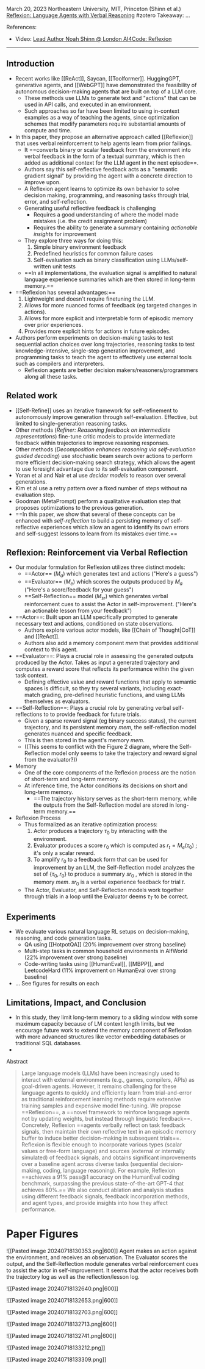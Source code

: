 March 20, 2023
Northeastern University, MIT, Princeton (Shinn et al.)
[Reflexion: Language Agents with Verbal Reasoning](https://arxiv.org/abs/2303.11366)
#zotero 
Takeaway: ...

References:
- Video: [Lead Author Noah Shinn @ London AI4Code: Reflexion](https://www.youtube.com/watch?v=kKNx64AmzwU)

---

## Introduction
- Recent works like [[ReAct]], Saycan, [[Toolformer]]. HuggingGPT, generative agents, and [[WebGPT]] have demonstrated the feasibility of autonomous decision-making agents that are built on top of a LLM core.
	- These methods use LLMs to generate text and "actions" that can be used in API calls, and executed in an environment.
	- Such approaches so far have been limited to using in-context examples as a way of teaching the agents, since optimization schemes that modify parameters require substantial amounts of compute and time.
- In this paper, they propose an alternative approach called [[Reflexion]] that uses verbal reinforcement to help agents learn from prior failings. 
	- It ==converts binary or scalar feedback from the environment into verbal feedback in the form of a textual summary, which is then added as additional context for the LLM agent in the next episode==.
	- Authors say this self-reflective feedback acts as a "semantic gradient signal" by providing the agent with a concrete direction to improve upon.
	- A Reflexion agent learns to optimize its own behavior to solve decision making, programming, and reasoning tasks through trial, error, and self-reflection.
	- Generating useful reflective feedback is challenging
		- Requires a good understanding of where the model made mistakes (i.e. the credit assignment problem)
		- Requires the ability to generate a summary containing *actionable insights* for improvement
	- They explore three ways for doing this:
		1. Simple binary environment feedback
		2. Predefined heuristics for common failure cases
		3. Self-evaluation such as binary classification using LLMs/self-written unit tests
	- ==In all implementations, the evaluation signal is amplified to natural language experience summaries which are then stored in long-term memory.==
- ==Reflexion has several advantages:==
	1. Lightweight and doesn't require finetuning the LLM.
	2. Allows for more nuanced forms of feedback (eg targeted changes in actions).
	3. Allows for more explicit and interpretable form of episodic memory over prior experiences.
	4. Provides more explicit hints for actions in future episodes.
- Authors perform experiments on decision-making tasks to test sequential action choices over long trajectories, reasoning tasks to test knowledge-intensive, single-step generation improvement, and programming tasks to teach the agent to effectively use external tools such as compilers and interpreters.
	- Reflexion agents are better decision makers/reasoners/programmers along all these tasks.



## Related work
- [[Self-Refine]] uses an iterative framework for self-refinement to autonomously improve generation through self-evaluation. Effective, but limited to single-generation reasoning tasks.
- Other methods (*Refiner: Reasoning feedback on intermediate representations*) fine-tune critic models to provide intermediate feedback within trajectories to improve reasoning responses.
- Other methods (*Decomposition enhances reasoning via self-evaluation guided decoding*) use stochastic beam search over actions to perform more efficient decision-making search strategy, which allows the agent to use foresight advantage due to its self-evaluation component.
- Yoran et al and Nair et al use *decider models* to reason over several generations.
- Kim et al use a retry pattern over a fixed number of steps without na evaluation step.
- Goodman (MetaPrompt) perform a qualitative evaluation step that proposes optimizations to the previous generation.
- ==In this paper, we show that several of these concepts can be enhanced with *self-reflection* to build a persisting memory of self-reflective experiences which allow an agent to identify its own errors and self-suggest lessons to learn from its mistakes over time.==


## Reflexion: Reinforcement via Verbal Reflection
- Our modular formulation for Reflexion utilizes three distinct models:
	- ==Actor== ($M_a$) which generates text and actions ("Here's a guess")
	- ==Evaluator== ($M_e$) which scores the outputs produced by $M_a$ ("Here's a score/feedback for your guess")
	- ==Self-Reflection== model ($M_{sr}$) which generates verbal reinforcement cues to assist the Actor in self-improvement. ("Here's an actionable lesson from your feedback")
- ==Actor==: Built upon an LLM specifically prompted to generate necessary text and actions, conditioned on state observations.
	- Authors explore various actor models, like [[Chain of Thought|CoT]] and [[ReAct]]. 
	- Authors also add a memory component *mem* that provides additional context to this agent. 
- ==Evaluator==: Plays a crucial role in assessing the generated outputs produced by the Actor. Takes as input a generated trajectory and computes a reward score that reflects its performance within the given task context. 
	- Defining effective value and reward functions that apply to semantic spaces is difficult, so they try several variants, including exact-match grading, pre-defined heuristic functions, and using LLMs themselves as evaluators.
- ==Self-Reflection==: Plays a crucial role by generating verbal self-reflections to to provide feedback for future trials.
	- Given a sparse reward signal (eg binary success status), the current trajectory, and its persistent memory *mem*, the self-reflection model generates nuanced and specific feedback. 
	- This is then stored in the agent's memory *mem*. 
	- ((This seems to conflict with the Figure 2 diagram, where the Self-Reflection model only seems to take the trajectory and reward signal from the evaluator?))
- Memory
	- One of the core components of the Reflexion process are the notion of short-term and long-term memory.
	- At inference time, the Actor conditions its decisions on short and long-term memory.
		- ==The trajectory history serves as the short-term memory, while the outputs from the Self-Reflection model are stored in long-term memory.==
- Reflexion Process
	- Thus formalized as an iterative optimization process:
		1. Actor produces a trajectory $\tau_0$  by interacting with the environment.
		2. Evaluator produces a score $r_0$ which is computed as $r_t = M_e(\tau_0)$ ; it's only a scalar reward.
		3. To amplify $r_0$ to a feedback form that can be used for improvement by an LLM, the Self-Reflection model analyzes the set of $\{\tau_0, r_0\}$ to produce a summary $sr_0$ , which is stored in the memory *mem*. $sr_0$ is a verbal experience feedback for trial $t$.
	- The Actor, Evaluator, and Self-Reflection models work together through trials in a loop until the Evaluator deems $\tau_T$ to be correct.

## Experiments
- We evaluate various natural language RL setups on decision-making, reasoning, and code generation tasks.
	- QA using [[HotpotQA]] (20% improvement over strong baseline)
	- Multi-step tasks in common household environments in AlfWorld (22% improvement over strong baseline)
	- Code-writing tasks using [[HumanEval]], [[MBPP]], and LeetcodeHard (11% improvement on HumanEval over strong baseline)
- ... See figures for results on each

## Limitations, Impact, and Conclusion
- In this study, they limit long-term memory to a sliding window with some maximum capacity because of LM context length limits, but we encourage future work to extend the memory component of Reflexion with more advanced structures like vector embedding databases or traditional SQL databases.
- 


Abstract
> Large language models (LLMs) have been increasingly used to interact with external environments (e.g., games, compilers, APIs) as goal-driven agents. However, it remains challenging for these language agents to quickly and efficiently learn from trial-and-error as traditional reinforcement learning methods require extensive training samples and expensive model fine-tuning. We propose ==Reflexion==, a ==novel framework to reinforce language agents not by updating weights, but instead through linguistic feedback==. Concretely, Reflexion ==agents verbally reflect on task feedback signals, then maintain their own reflective text in an episodic memory buffer to induce better decision-making in subsequent trials==. Reflexion is flexible enough to incorporate various types (scalar values or free-form language) and sources (external or internally simulated) of feedback signals, and obtains significant improvements over a baseline agent across diverse tasks (sequential decision-making, coding, language reasoning). For example, Reflexion ==achieves a 91% pass@1 accuracy on the HumanEval coding benchmark, surpassing the previous state-of-the-art GPT-4 that achieves 80%.== We also conduct ablation and analysis studies using different feedback signals, feedback incorporation methods, and agent types, and provide insights into how they affect performance.


# Paper Figures

![[Pasted image 20240718130353.png|600]]
Agent makes an action against the environment, and receives an observation. The Evaluator scores the output, and the Self-Reflection module generates verbal reinforcement cues to assist the actor in self-improvement. It seems that the actor receives both the trajectory log as well as the reflection/lesson log.

![[Pasted image 20240718132640.png|600]]

![[Pasted image 20240718132653.png|600]]

![[Pasted image 20240718132703.png|600]]

![[Pasted image 20240718132713.png|600]]

![[Pasted image 20240718132741.png|600]]

![[Pasted image 20240718133212.png]]

![[Pasted image 20240718133309.png]]

